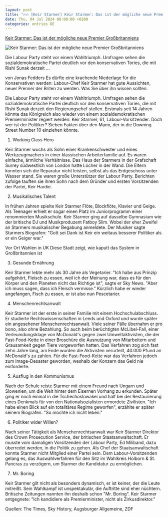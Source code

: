 ```yaml
---
layout: post
title: "🔥🔥 [Keir Starmer] Keir Starmer: Das ist der mögliche neue Premier Großbritanniens"
date: Thu, 04 Jul 2024 08:00:00 +0200
categories: entries DE
---
```

[Keir Starmer: Das ist der mögliche neue Premier Großbritanniens](https://www.stern.de/politik/ausland/keir-starmer--das-ist-der-moegliche-neue-premier-grossbritanniens-34853180.html)

![Keir Starmer: Das ist der mögliche neue Premier Großbritanniens](https://image.stern.de/34853182/t/0N/v1/w1440/r1.7778/-/keir-starmer.jpg)

Die Labour Party steht vor einem Wahltriumph. Umfragen sehen die sozialdemokratische Partei deutlich vor den konservativen Tories, die mit Rishi Sunak derzeit ...

von Jonas Fedders Es dürfte eine krachende Niederlage für die Konservativen werden: Labour-Chef Keir Starmer hat gute Aussichten, neuer Premier der Briten zu werden. Was Sie über ihn wissen sollten.

Die Labour Party steht vor einem Wahltriumph. Umfragen sehen die sozialdemokratische Partei deutlich vor den konservativen Tories, die mit Rishi Sunak derzeit den Regierungschef stellen. Erstmals seit 14 Jahren könnte das Königreich also wieder von einem sozialdemokratischen Premierminister regiert werden: Keir Starmer, 61, Labour-Vorsitzender. Doch wer ist der Politiker? Sieben Fakten über den Mann, der in die Downing Street Number 10 einziehen könnte.

1. Working Class Hero

Keir Starmer wuchs als Sohn einer Krankenschwester und eines Werkzeugmachers in einer klassischen Arbeiterfamilie auf. Es waren einfache, ärmliche Verhältnisse. Das Haus der Starmers in der Grafschaft Surrey südwestlich von London hatte Löcher in der Wand. Die Eltern konnten sich die Reparatur nicht leisten, selbst als das Erdgeschoss unter Wasser stand. Sie waren große Unterstützer der Labour Party. Berichten zufolge tauften sie ihren Sohn nach dem Gründer und ersten Vorsitzenden der Partei, Keir Hardie.

2. Musikalisches Talent

In frühen Jahren spielte Keir Starmer Flöte, Blockflöte, Klavier und Geige. Als Teenager erhielt er sogar einen Platz im Juniorprogramm einer renommierten Musikschule. Keir Starmer ging auf dasselbe Gymnasium wie der britische DJ und Musikproduzent Fatboy Slim. Wobei der eher Zweifel an Starmers musikalischer Begabung anmeldete. Der Musiker sagte Starmers Biografen: "Gott sei Dank ist Keir ein weitaus besserer Politiker als er ein Geiger war."

Vor Ort Wahlen in UK Diese Stadt zeigt, wie kaputt das System in Großbritannien ist

3. Gesunde Ernährung

Keir Starmer lebte mehr als 30 Jahre als Vegetarier. "Ich habe aus Prinzip aufgehört, Fleisch zu essen, weil ich der Meinung war, dass es für den Körper und den Planeten nicht das Richtige ist", sagte er Sky News. "Aber ich muss sagen, dass ich Fleisch vermisse." Kürzlich habe er wieder angefangen, Fisch zu essen, er ist also nun Pescetarier.

4. Menschenrechtsanwalt

Keir Starmer ist der erste in seiner Familie mit einem Hochschulabschluss. Er studierte Rechtswissenschaften in Leeds und Oxford und wurde später ein angesehener Menschenrechtsanwalt. Viele seiner Fälle übernahm er pro bono, also ohne Bezahlung. So auch beim berüchtigten McLibel-Fall, einer Verleumdungsklage von McDonald's gegen zwei Umweltaktivisten, die der Fast-Food-Kette in einer Broschüre die Ausnutzung von Mitarbeitern und Grausamkeit gegen Tiere vorgeworfen hatten. Das Verfahren zog sich fast zehn Jahre lang, am Ende wurden die Aktivisten verurteilt, 40.000 Pfund an McDonald's zu zahlen. Für die Fast-Food-Kette war das Verfahren jedoch zum Image-Desaster geworden, weshalb der Konzern das Geld nie einforderte.

5. Ausflug in den Kommunismus

Nach der Schule reiste Starmer mit einem Freund nach Ungarn und Slowenien, um die Welt hinter dem Eisernen Vorhang zu erkunden. Später ging er noch einmal in die Tschechoslowakei und half bei der Restaurierung eines Denkmals für von den Nationalsozialisten ermordete Zivilisten. "Ich habe einen Blick auf ein totalitäres Regime geworfen", erzählte er später seinem Biografen. "So möchte ich nicht leben."

6. Politiker wider Willen?

Nach seiner Tätigkeit als Menschenrechtsanwalt war Keir Starmer Direktor des Crown Prosecution Service, der britischen Staatsanwaltschaft. Er musste vom damaligen Vorsitzenden der Labour Party, Ed Miliband, dazu überredet werden, in die Politik zu gehen. Als Chef der Staatsanwaltschaft konnte Starmer nicht Mitglied einer Partei sein. Dem Labour-Vorsitzenden gelang es, das Auswahlverfahren für den Sitz im Wahlkreis Holborn & St. Pancras zu verzögern, um Starmer die Kandidatur zu ermöglichen.

7. Mr. Boring

Keir Starmer gilt nicht als besonders dynamisch, er ist keiner, der die Leute mitreißt. Sein Wahlkampf ist unspektakulär, die Auftritte sind eher nüchtern. Britische Zeitungen nannten ihn deshalb schon "Mr. Boring". Keir Starmer entgegnete: "Ich kandidiere als Premierminister, nicht als Zirkusdirektor."

Quellen: The Times, Sky History, Augsburger Allgemeine, ZDF

